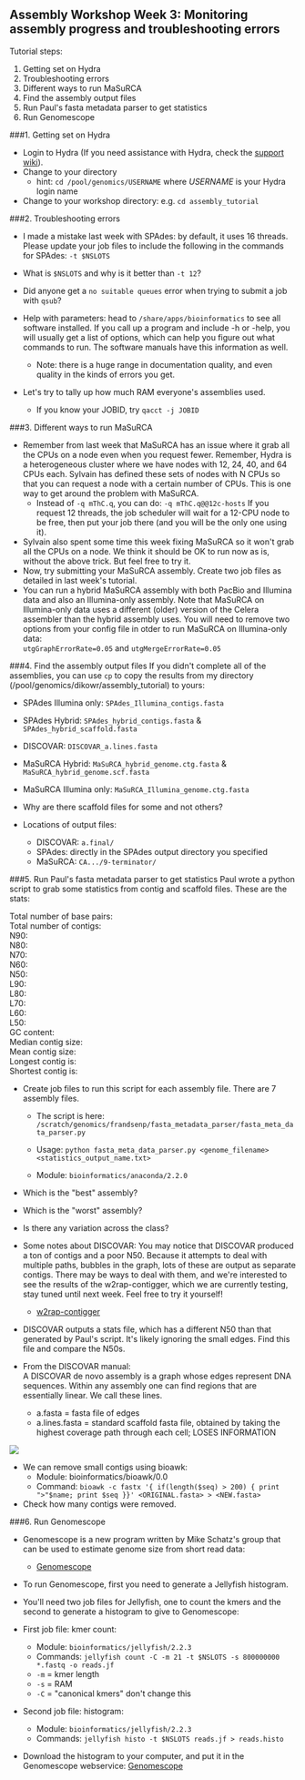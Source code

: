 Assembly Workshop Week 3: Monitoring assembly progress and troubleshooting errors  
---

Tutorial steps:  
1. Getting set on Hydra  
2. Troubleshooting errors  
3. Different ways to run MaSuRCA  
4. Find the assembly output files   
5. Run Paul's fasta metadata parser to get statistics  
6. Run Genomescope  

###1. Getting set on Hydra
* Login to Hydra (If you need assistance with Hydra, check the [support wiki](https://confluence.si.edu/display/HPC/High+Performance+Computing)).
* Change to your directory  
    + hint: `cd /pool/genomics/USERNAME` where *USERNAME* is your Hydra login name 
* Change to your workshop directory: e.g. ```cd assembly_tutorial```

###2. Troubleshooting errors
* I made a mistake last week with SPAdes: by default, it uses 16 threads. Please update your job files to include the following in the commands for SPAdes: 
```-t $NSLOTS```  

* What is ```$NSLOTS``` and why is it better than ```-t 12```?  

* Did anyone get a ```no suitable queues``` error when trying to submit a job with ```qsub```?  

* Help with parameters: head to ```/share/apps/bioinformatics``` to see all software installed. If you call up a program and include -h or -help, you will usually get a list of options, which can help you figure out what commands to run. The software manuals have this information as well. 
	+ Note: there is a huge range in documentation quality, and even quality in the kinds of errors you get.

* Let's try to tally up how much RAM everyone's assemblies used.
	+ If you know your JOBID, try ```qacct -j JOBID```

###3. Different ways to run MaSuRCA  
* Remember from last week that MaSuRCA has an issue where it grab all the CPUs on a node even when you request fewer. Remember, Hydra is a heterogeneous cluster where we have nodes with 12, 24, 40, and 64 CPUs each. Sylvain has defined these sets of nodes with N CPUs so that you can request a node with a certain number of CPUs. This is one way to get around the problem with MaSuRCA.  
	+  Instead of ```-q mThC.q```, you can do: ```-q mThC.q@@12c-hosts```  If you request 12 threads, the job scheduler will wait for a 12-CPU node to be free, then put your job there (and you will be the only one using it).  
* Sylvain also spent some time this week fixing MaSuRCA so it won't grab all the CPUs on a node. We think it should be OK to run now as is, without the above trick. But feel free to try it.
* Now, try submitting your MaSuRCA assembly. Create two job files as detailed in last week's tutorial.
* You can run a hybrid MaSuRCA assembly with both PacBio and Illumina data and also an Illumina-only assembly. Note that MaSuRCA on Illumina-only data uses a different (older) version of the Celera assembler than the hybrid assembly uses. You will need to remove two options from your config file in otder to run MaSuRCA on Illumina-only data:  
```utgGraphErrorRate=0.05``` and ```utgMergeErrorRate=0.05```

###4. Find the assembly output files
If you didn't complete all of the assemblies, you can use ```cp``` to copy the results from my directory (/pool/genomics/dikowr/assembly_tutorial) to yours:

* SPAdes Illumina only:
```SPAdes_Illumina_contigs.fasta```  
* SPAdes Hybrid: ```SPAdes_hybrid_contigs.fasta``` & ```SPAdes_hybrid_scaffold.fasta```  

* DISCOVAR: ```DISCOVAR_a.lines.fasta```  

* MaSuRCA Hybrid: ```MaSuRCA_hybrid_genome.ctg.fasta``` & ```MaSuRCA_hybrid_genome.scf.fasta```  
* MaSuRCA Illumina only: ```MaSuRCA_Illumina_genome.ctg.fasta```    

* Why are there scaffold files for some and not others?

* Locations of output files: 
	+ DISCOVAR: ```a.final/```  
	+ SPAdes: directly in the SPAdes output directory you specified  
	+ MaSuRCA: ```CA.../9-terminator/```  
	
###5. Run Paul's fasta metadata parser to get statistics
Paul wrote a python script to grab some statistics from contig and scaffold files. These are the stats:  

Total number of base pairs:    
Total number of contigs:   
N90:  
N80:  
N70:  
N60:  
N50:  
L90:  
L80:  
L70:  
L60:  
L50:  
GC content:  
Median contig size:  
Mean contig size:  
Longest contig is:  
Shortest contig is: 

* Create job files to run this script for each assembly file. There are 7 assembly files.  
	+ The script is here: 
```/scratch/genomics/frandsenp/fasta_metadata_parser/fasta_meta_data_parser.py```

	+ Usage: ```python fasta_meta_data_parser.py <genome_filename> <statistics_output_name.txt>```  
	+ Module: ```bioinformatics/anaconda/2.2.0```

* Which is the "best" assembly?  
* Which is the "worst" assembly?
* Is there any variation across the class?  

* Some notes about DISCOVAR: You may notice that DISCOVAR produced a ton of contigs and a poor N50. Because it attempts to deal with multiple paths, bubbles in the graph, lots of these are output as separate contigs. There may be ways to deal with them, and we're interested to see the results of the w2rap-contigger, which we are currently testing, stay tuned until next week. Feel free to try it yourself! 
	+ [w2rap-contigger](https://github.com/bioinfologics/w2rap-contigger)
* DISCOVAR outputs a stats file, which has a different N50 than that generated by Paul's script. It's likely ignoring the small edges. Find this file and compare the N50s.  
* From the DISCOVAR manual:  
A DISCOVAR de novo assembly is a graph whose edges represent DNA sequences. Within any assembly one can find regions that are essentially linear. We call these lines.   
	+ a.fasta = fasta file of edges
	+ a.lines.fasta = standard scaffold fasta file, obtained by taking the highest coverage path through each cell; LOSES INFORMATION
	
![](http://www.broadinstitute.org/software/discovar/blog/wp-content/uploads/2014/08/line0.png)

* We can remove small contigs using bioawk:
	+ Module: bioinformatics/bioawk/0.0
	+ Command: ```bioawk -c fastx '{ if(length($seq) > 200) { print ">"$name; print $seq }}' <ORIGINAL.fasta> > <NEW.fasta>```
* Check how many contigs were removed.

###6. Run Genomescope

* Genomescope is a new program written by Mike Schatz's group that can be used to estimate genome size from short read data: 
	+ [Genomescope](http://qb.cshl.edu/genomescope/) 

* To run Genomescope, first you need to generate a Jellyfish histogram.

* You'll need two job files for Jellyfish, one to count the kmers and the second to generate a histogram to give to Genomescope:  

* First job file: kmer count:
	+ Module: ```bioinformatics/jellyfish/2.2.3```
	+ Commands: ```jellyfish count -C -m 21 -t $NSLOTS -s 800000000 *.fastq -o reads.jf```
	+ ```-m``` = kmer length  
	+ ```-s``` = RAM  
	+ ```-C``` = "canonical kmers" don't change this  

* Second job file: histogram:
	+ Module: ```bioinformatics/jellyfish/2.2.3```
	+ Commands: ```jellyfish histo -t $NSLOTS reads.jf > reads.histo```

* Download the histogram to your computer, and put it in the Genomescope webservice: [Genomescope](http://qb.cshl.edu/genomescope/) 






